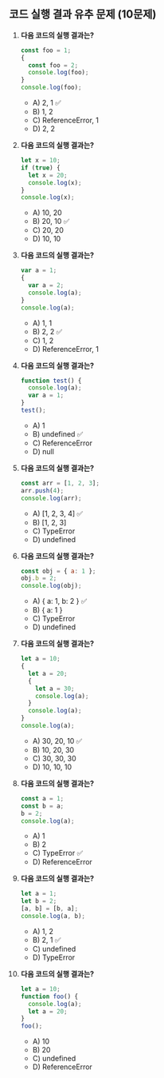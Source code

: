 ## 코드 실행 결과 유추 문제 (10문제)

1. **다음 코드의 실행 결과는?**

   ```js
   const foo = 1;
   {
     const foo = 2;
     console.log(foo);
   }
   console.log(foo);
   ```

   - A) 2, 1 ✅
   - B) 1, 2
   - C) ReferenceError, 1
   - D) 2, 2

2. **다음 코드의 실행 결과는?**

   ```js
   let x = 10;
   if (true) {
     let x = 20;
     console.log(x);
   }
   console.log(x);
   ```

   - A) 10, 20
   - B) 20, 10 ✅
   - C) 20, 20
   - D) 10, 10

3. **다음 코드의 실행 결과는?**

   ```js
   var a = 1;
   {
     var a = 2;
     console.log(a);
   }
   console.log(a);
   ```

   - A) 1, 1
   - B) 2, 2 ✅
   - C) 1, 2
   - D) ReferenceError, 1

4. **다음 코드의 실행 결과는?**

   ```js
   function test() {
     console.log(a);
     var a = 1;
   }
   test();
   ```

   - A) 1
   - B) undefined ✅
   - C) ReferenceError
   - D) null

5. **다음 코드의 실행 결과는?**

   ```js
   const arr = [1, 2, 3];
   arr.push(4);
   console.log(arr);
   ```

   - A) [1, 2, 3, 4] ✅
   - B) [1, 2, 3]
   - C) TypeError
   - D) undefined

6. **다음 코드의 실행 결과는?**

   ```js
   const obj = { a: 1 };
   obj.b = 2;
   console.log(obj);
   ```

   - A) { a: 1, b: 2 } ✅
   - B) { a: 1 }
   - C) TypeError
   - D) undefined

7. **다음 코드의 실행 결과는?**

   ```js
   let a = 10;
   {
     let a = 20;
     {
       let a = 30;
       console.log(a);
     }
     console.log(a);
   }
   console.log(a);
   ```

   - A) 30, 20, 10 ✅
   - B) 10, 20, 30
   - C) 30, 30, 30
   - D) 10, 10, 10

8. **다음 코드의 실행 결과는?**

   ```js
   const a = 1;
   const b = a;
   b = 2;
   console.log(a);
   ```

   - A) 1
   - B) 2
   - C) TypeError ✅
   - D) ReferenceError

9. **다음 코드의 실행 결과는?**

   ```js
   let a = 1;
   let b = 2;
   [a, b] = [b, a];
   console.log(a, b);
   ```

   - A) 1, 2
   - B) 2, 1 ✅
   - C) undefined
   - D) TypeError

10. **다음 코드의 실행 결과는?**
    ```js
    let a = 10;
    function foo() {
      console.log(a);
      let a = 20;
    }
    foo();
    ```
    - A) 10
    - B) 20
    - C) undefined
    - D) ReferenceError
